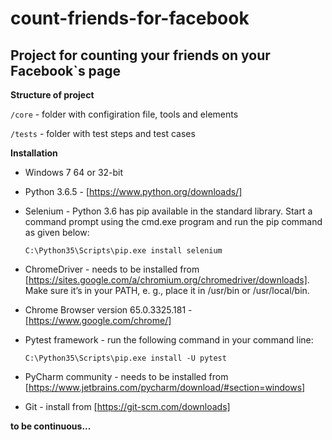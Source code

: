# count-friends-for-facebook
Project for counting your friends on your Facebook`s page 
-------------
**Structure of project**

`/core`  - folder with configiration file, tools and elements

`/tests` - folder with test steps and test cases

**Installation**
* Windows 7 64 or 32-bit
* Python 3.6.5 - [https://www.python.org/downloads/]
* Selenium - Python 3.6 has pip available in the standard library. Start a command prompt using the cmd.exe program and run the pip command as given below: 

   `C:\Python35\Scripts\pip.exe install selenium`
* ChromeDriver - needs to be installed from [https://sites.google.com/a/chromium.org/chromedriver/downloads]. 
Make sure it’s in your PATH, e. g., place it in /usr/bin or /usr/local/bin.
* Chrome Browser version 65.0.3325.181 - [https://www.google.com/chrome/]
* Pytest framework - run the following command in your command line:
   
   `C:\Python35\Scripts\pip.exe install -U pytest`
* PyCharm community - needs to be installed from [https://www.jetbrains.com/pycharm/download/#section=windows]
* Git - install from [https://git-scm.com/downloads]

**to be continuous...**
